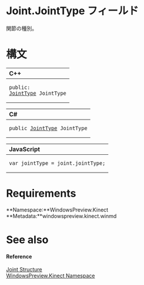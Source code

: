 Joint.JointType フィールド  
=====================  

関節の種別。
<span id="syntaxSection"></span>

構文
======  

<table>
<colgroup>
<col width="100%" />
</colgroup>
<thead>
<tr class="header">
<th align="left">C++</th>
</tr>
</thead>
<tbody>
<tr class="odd">
<td align="left"><pre><code>public:  
<a href="../../JointType_Enumeration.md">JointType</a> JointType</code></pre></td>
</tr>
</tbody>
</table>

<table>
<colgroup>
<col width="100%" />
</colgroup>
<thead>
<tr class="header">
<th align="left">C#</th>
</tr>
</thead>
<tbody>
<tr class="odd">
<td align="left"><pre><code>public <a href="../../JointType_Enumeration.md">JointType</a> JointType</code></pre></td>
</tr>
</tbody>
</table>

<table>
<colgroup>
<col width="100%" />
</colgroup>
<thead>
<tr class="header">
<th align="left">JavaScript</th>
</tr>
</thead>
<tbody>
<tr class="odd">
<td align="left"><pre><code>var jointType = joint.jointType;</code></pre></td>
</tr>
</tbody>
</table>

<span id="requirements"></span>

Requirements  
============  

**Namespace:**WindowsPreview.Kinect  
**Metadata:**windowspreview.kinect.winmd  

<span id="ID4E1"></span>

See also  
========  

<span id="ID4E3"></span>
#### Reference  

[Joint Structure](../../Joint_Structure.md)  
 [WindowsPreview.Kinect Namespace](../../../Kinect.md)  



<!--Please do not edit the data in the comment block below.-->
<!--
TOCTitle : JointType Field
RLTitle : Joint.JointType Field
KeywordK : JointType field
KeywordK : Joint.JointType field
KeywordF : WindowsPreview.Kinect.Joint.JointType
KeywordF : Joint.JointType
KeywordF : JointType
KeywordF : WindowsPreview.Kinect.Joint.JointType
KeywordA : F:WindowsPreview.Kinect.Joint.JointType
AssetID : F:WindowsPreview.Kinect.Joint.JointType
Locale : en-us
CommunityContent : 1
APIType : Managed
APILocation : windowspreview.kinect.winmd
APIName : WindowsPreview.Kinect.Joint.JointType
TargetOS : Windows
TopicType : kbSyntax
DevLang : VB
DevLang : CSharp
DevLang : JavaScript
DevLang : C++
DocSet : K4Wv2
ProjType : K4Wv2Proj
Technology : Kinect for Windows
Product : Kinect for Windows SDK v2
productversion : 20
-->
